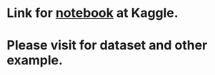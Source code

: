 # Link for [notebook](https://www.kaggle.com/aayushkumar20bcy/lead-poisoning-still-improving) at Kaggle.

# Please visit for dataset and other example.

